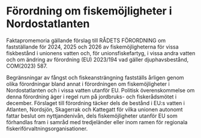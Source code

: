 # Förordning om fiskemöjligheter i Nordostatlanten

Faktapromemoria gällande förslag till RÅDETS FÖRORDNING om fastställande för 2024, 2025 och 2026 av fiskemöjligheterna för vissa fiskbestånd i unionens vatten och, för
unionsfiskefartyg, i vissa andra vatten och om ändring av förordning (EU) 2023/194 vad gäller djuphavsbestånd, COM(2023) 587.

Begränsningar av fångst och fiskeansträngning fastställs årligen genom olika
förordningar bland annat i förordningen om fiskemöjligheter i Nordostatlanten och i vissa vatten utanför EU. Politisk överenskommelse om denna förordning äger i regel rum på jordbruks- och fiskerådsmötet i december. Förslaget till förordning täcker dels de bestånd i EU:s vatten i Atlanten, Nordsjön, Skagerrak och Kattegatt för vilka unionen autonomt fattar beslut om nyttjandenivån, dels fiskemöjligheter utanför EU som förhandlas fram i samråd med tredjeländer eller inom ramen för regionala fiskeriförvaltningsorganisationer.
